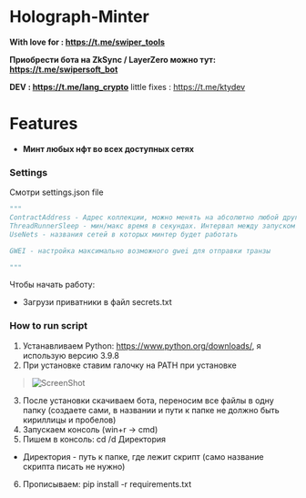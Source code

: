# Holograph-Minter

**With love for : https://t.me/swiper_tools**

**Приобрести бота на ZkSync / LayerZero можно тут: https://t.me/swipersoft_bot**

**DEV           : https://t.me/lang_crypto**
little fixes	: https://t.me/ktydev

# Features

- **Минт любых нфт во всех доступных сетях**


### Settings

Смотри settings.json file

~~~python
"""
ContractAddress - Адрес коллекции, можно менять на абсолютно любой другой
ThreadRunnerSleep - мин/макс время в секундах. Интервал между запуском потоков
UseNets - названия сетей в которых минтер будет работать

GWEI - настройка максимально возможного gwei для отправки транзы

"""

~~~

Чтобы начать работу:
 - Загрузи приватники в файл secrets.txt


### How to run script
1. Устанавливаем Python: https://www.python.org/downloads/, я использую версию 3.9.8
2. При установке ставим галочку на PATH при установке

>![ScreenShot](https://img2.teletype.in/files/19/03/19032fbe-1912-4bf4-aed6-0f304c9bf12e.png)

3. После установки скачиваем бота, переносим все файлы в одну папку (создаете сами, в названии и пути к папке не должно быть кириллицы и пробелов)
4. Запускаем консоль (win+r -> cmd)
5. Пишем в консоль:
cd /d Директория
* Директория - путь к папке, где лежит скрипт (само название скрипта писать не нужно)
6. Прописываем:
pip install -r requirements.txt
